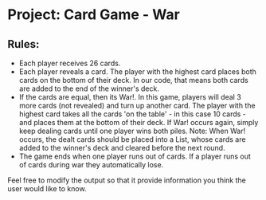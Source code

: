 # Project:  Card Game - War

## Rules:

* Each player receives 26 cards.
* Each player reveals a card.  The player with the highest card places both cards on the bottom of their deck.  In our code, that means both cards are added to the end of the winner's deck.
* If the cards are equal, then its War!.  In this game, players will deal 3 more cards (not revealed) and turn up another card.  The player with the highest card takes all the cards 'on the table' - in this case 10 cards - and places them at the bottom of their deck.  If War! occurs again, simply keep dealing cards until one player wins both piles. Note:  When War! occurs, the dealt cards should be placed into a List, whose cards are added to the winner's deck and cleared before the next round.
* The game ends when one player runs out of cards.  If a player runs out of cards during war they automatically lose.

Feel free to modify the output so that it provide information you think the user would like to know.
